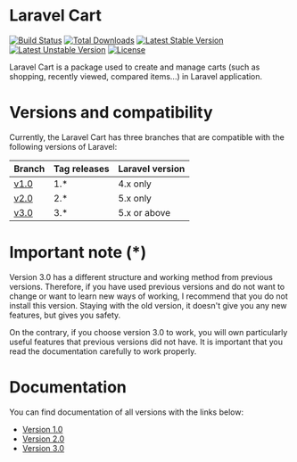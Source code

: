 # Laravel Cart
[![Build Status](https://api.travis-ci.org/JackieDo/Laravel-Cart.svg?branch=v3.0)](https://travis-ci.org/JackieDo/Laravel-Cart)
[![Total Downloads](https://poser.pugx.org/jackiedo/cart/downloads)](https://packagist.org/packages/jackiedo/cart)
[![Latest Stable Version](https://poser.pugx.org/jackiedo/cart/v/stable)](https://packagist.org/packages/jackiedo/cart)
[![Latest Unstable Version](https://poser.pugx.org/jackiedo/cart/v/unstable)](https://packagist.org/packages/jackiedo/cart)
[![License](https://poser.pugx.org/jackiedo/cart/license)](https://packagist.org/packages/jackiedo/cart)

Laravel Cart is a package used to create and manage carts (such as shopping, recently viewed, compared items...) in Laravel application.

# Versions and compatibility
Currently, the Laravel Cart has three branches that are compatible with the following versions of Laravel:

| Branch                                                     | Tag releases | Laravel version  |
| ---------------------------------------------------------- | ------------ | ---------------- |
| [v1.0](https://github.com/JackieDo/Laravel-Cart/tree/v1.0) | 1.*          | 4.x only         |
| [v2.0](https://github.com/JackieDo/Laravel-Cart/tree/v2.0) | 2.*          | 5.x only         |
| [v3.0](https://github.com/JackieDo/Laravel-Cart/tree/v3.0) | 3.*          | 5.x or above     |

# Important note (*)
Version 3.0 has a different structure and working method from previous versions. Therefore, if you have used previous versions and do not want to change or want to learn new ways of working, I recommend that you do not install this version. Staying with the old version, it doesn't give you any new features, but gives you safety.

On the contrary, if you choose version 3.0 to work, you will own particularly useful features that previous versions did not have. It is important that you read the documentation carefully to work properly.

# Documentation
You can find documentation of all versions with the links below:

* [Version 1.0](https://github.com/JackieDo/Laravel-Cart/tree/v1.0)
* [Version 2.0](https://github.com/JackieDo/Laravel-Cart/tree/v2.0)
* [Version 3.0](https://github.com/JackieDo/Laravel-Cart/wiki)
